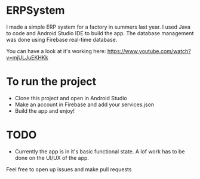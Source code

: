 # ERPSystem
I made a simple ERP system for a factory in summers last year. 
I used Java to code and Android Studio IDE to build the app. The database management was done using Firebase real-time database.

You can have a look at it's working here:
https://www.youtube.com/watch?v=mjULJuEKHKk

# To run the project
- Clone this project and open in Android Studio
- Make an account in Firebase and add your services.json
- Build the app and enjoy!

# TODO
- Currently the app is in it's basic functional state. A lof work has to be done on the UI/UX of the app.

Feel free to open up issues and make pull requests 

